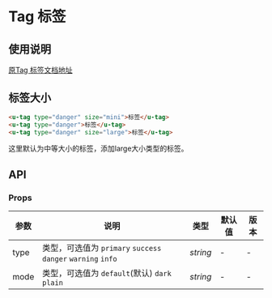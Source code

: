 # Tag 标签

## 使用说明

[原Tag 标签文档地址](https://www.uviewui.com/components/tag.html)

## 标签大小

```html
<u-tag type="danger" size="mini">标签</u-tag>
<u-tag type="danger">标签</u-tag>
<u-tag type="danger" size="large">标签</u-tag>
```

这里默认为中等大小的标签，添加large大小类型的标签。

## API

### Props

| 参数 | 说明 | 类型 | 默认值 | 版本 |
| --- | --- | --- | --- | --- |
| type | 类型，可选值为 `primary` `success` `danger` `warning` `info`| _string_ | - | - |
| mode | 类型，可选值为 `default`(默认) `dark` `plain`| _string_ | - | - |

